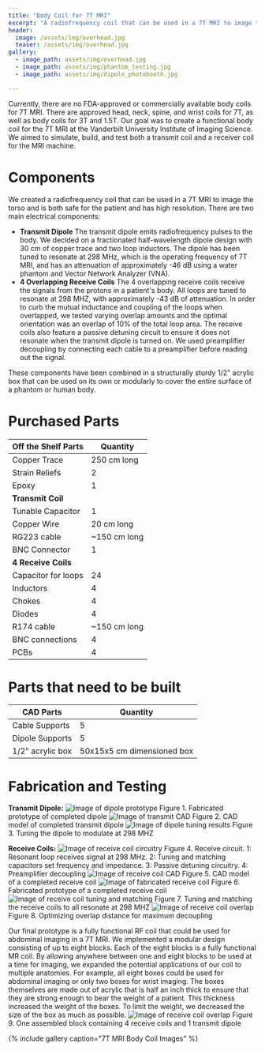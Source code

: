 ```yaml
---
title: "Body Coil for 7T MRI"
excerpt: "A radiofrequency coil that can be used in a 7T MRI to image the body, specifically the liver and prostate."
header:
  image: /assets/img/overhead.jpg
  teaser: /assets/img/overhead.jpg
gallery:
  - image_path: assets/img/overhead.jpg
  - image_path: assets/img/phantom_testing.jpg
  - image_path: assets/img/dipole_photobooth.jpg

---
```


Currently, there are no FDA-approved or commercially available body coils for 7T MRI. There are approved head, neck, spine, and wrist coils for 7T, as well as body coils for 3T and 1.5T. Our goal was to create a functional body coil for the 7T MRI at the Vanderbilt University Institute of Imaging Science. We aimed to simulate, build, and test both a transmit coil and a receiver coil for the MRI machine. 

# Components
We created a radiofrequency coil that can be used in a 7T MRI to image the torso and is both safe for the patient and has high resolution. There are two main electrical components:
* **Transmit Dipole** The transmit dipole emits radiofrequency pulses to the body. We decided on a fractionated half-wavelength dipole design with 30 cm of copper trace and two loop inductors. The dipole has been tuned to resonate at 298 MHz, which is the operating frequency of 7T MRI, and has an attenuation of approximately -46 dB using a water phantom and Vector Network Analyzer (VNA). 
* **4 Overlapping Receive Coils** The 4 overlapping receive coils receive the signals from the protons in a patient's body. All loops are tuned to resonate at 298 MHZ, with approximately -43 dB of attenuation. In order to curb the mutual inductance and coupling of the loops when overlapped, we tested varying overlap amounts and the optimal orientation was an overlap of 10% of the total loop area. The receive coils also feature a passive detuning circuit to ensure it does not resonate when the transmit dipole is turned on. We used preamplifier decoupling by connecting each cable to a preamplifier before reading out the signal. 

These components have been combined in a structurally sturdy 1/2" acrylic box that can be used on its own or modularly to cover the entire surface of a phantom or human body.  

# Purchased Parts 

| Off the Shelf Parts  | Quantity  | 
| ------------- | ------------- | 
| Copper Trace  | 250 cm long  | 
| Strain Reliefs |  2 | 
| Epoxy  | 1  |
| **Transmit Coil** |  |
| Tunable Capacitor |  1 | 
| Copper Wire  | 20 cm long  |
| RG223 cable |  ~150 cm long | 
| BNC Connector  | 1  |
| **4 Receive Coils** |  |
| Capacitor for loops |  24 | 
| Inductors  | 4  |
| Chokes |  4 | 
| Diodes  | 4  |
| R174 cable |  ~150 cm long | 
| BNC connections  | 4  |
| PCBs |  4 | 

# Parts that need to be built

| CAD Parts  | Quantity  | 
| ------------- | ------------- | 
| Cable Supports  | 5  | 
| Dipole Supports | 5  | 
| 1/2" acrylic box | 50x15x5 cm dimensioned box  | 

# Fabrication and Testing
**Transmit Dipole:**
![Image of dipole prototype](/assets/img/dipole_photobooth.jpg)
Figure 1. Fabricated prototype of completed dipole
![Image of transmit CAD](/assets/img/dipole_CAD.png)
Figure 2. CAD model of completed transmit dipole
![Image of dipole tuning results](/assets/img/dipole_testing.png)
Figure 3. Tuning the dipole to modulate at 298 MHZ

**Receive Coils:**
![Image of receive coil circuitry](/assets/img/receive_circuit.png)
Figure 4. Receive circuit. 1: Resonant loop receives signal at 298 MHz. 2:  Tuning and matching capacitors set frequency and impedance. 3: Passive detuning circuitry. 4: Preamplifier decoupling​
![Image of receive coil CAD](/assets/img/receive_CAD.png)
Figure 5. CAD model of a completed receive coil
![Image of fabricated receive coil](/assets/img/receive_photobooth.png)
Figure 6. Fabricated prototype of a completed receive coil
![Image of receive coil tuning and matching](/assets/img/receive_tuning_matching.png)
Figure 7. Tuning and matching the receive coils to all resonate at 298 MHZ
![Image of receive coil overlap](/assets/img/receive_overlap.png)
Figure 8. Optimizing overlap distance for maximum decoupling

Our final prototype is a fully functional RF coil that could be used for abdominal imaging in a 7T MRI. We implemented a modular design consisting of up to eight blocks. Each of the eight blocks is a fully functional MR coil. By allowing anywhere between one and eight blocks to be used at a time for imaging, we expanded the potential applications of our coil to multiple anatomies. For example, all eight boxes could be used for abdominal imaging or only two boxes for wrist imaging. The boxes themselves are made out of acrylic that is half an inch thick to ensure that they are strong enough to bear the weight of a patient. This thickness increased the weight of the boxes. To limit the weight, we decreased the size of the box as much as possible. 
![Image of receive coil overlap](/assets/img/receive_overlap.png)
Figure 9. One assembled block containing 4 receive coils and 1 transmit dipole

{% include gallery caption="7T MRI Body Coil Images" %}
